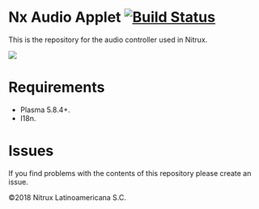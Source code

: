 # Nx Audio Applet [![Build Status](https://travis-ci.org/nx-desktop/nx-plasma-look-and-feel.svg?branch=master)](https://travis-ci.org/nx-desktop/nx-plasma-look-and-feel)

This is the repository for the audio controller used in Nitrux.

![](https://i.imgur.com/7mIdG4Q.png)

# Requirements
- Plasma 5.8.4+.
- I18n.

# Issues
If you find problems with the contents of this repository please create an issue.

©2018 Nitrux Latinoamericana S.C.
